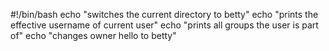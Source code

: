 #!/bin/bash
echo "switches the current directory to betty"
echo "prints the effective username of current user"
echo "prints all groups the user is part of"
echo "changes owner hello to betty"
